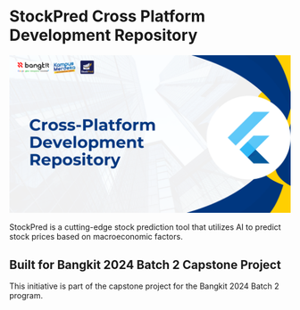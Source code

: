 # StockPred Cross Platform Development Repository

<img src="https://github.com/StockPredBangkit22024/asset/raw/b5c007b08d1624c2243d2e34257d0e8b33377da1/Cross-Platform%20Development.png" alt="Cross-Platform Development" width="800">

StockPred is a cutting-edge stock prediction tool that utilizes AI to predict stock prices based on macroeconomic factors.

## Built for Bangkit 2024 Batch 2 Capstone Project
This initiative is part of the capstone project for the Bangkit 2024 Batch 2 program.
